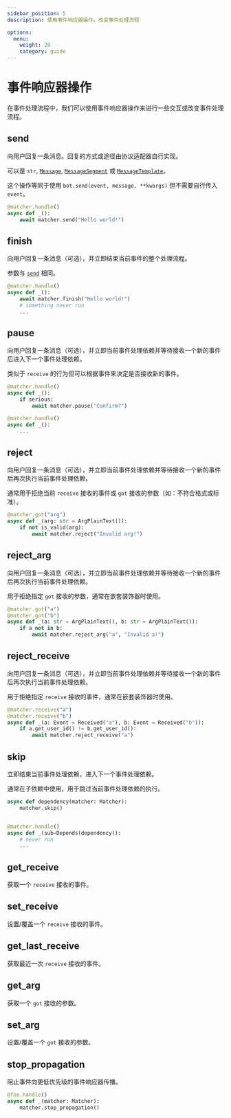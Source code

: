 ```yaml
---
sidebar_position: 5
description: 使用事件响应器操作，改变事件处理流程

options:
  menu:
    weight: 28
    category: guide
---
```


# 事件响应器操作

在事件处理流程中，我们可以使用事件响应器操作来进行一些交互或改变事件处理流程。

## send

向用户回复一条消息。回复的方式或途径由协议适配器自行实现。

可以是 `str`, [`Message`](../../api/adapters/_message.md#Message), [`MessageSegment`](../../api/adapters/_message.md#MessageSegment) 或 [`MessageTemplate`](../../api/adapters/_template.md#MessageTemplate)。

这个操作等同于使用 `bot.send(event, message, **kwargs)` 但不需要自行传入 `event`。

```python {3}
@matcher.handle()
async def _():
    await matcher.send("Hello world!")
```

## finish

向用户回复一条消息（可选），并立即结束当前事件的整个处理流程。

参数与 [`send`](#send) 相同。

```python {3}
@matcher.handle()
async def _():
    await matcher.finish("Hello world!")
    # something never run
    ...
```

## pause

向用户回复一条消息（可选），并立即当前事件处理依赖并等待接收一个新的事件后进入下一个事件处理依赖。

类似于 `receive` 的行为但可以根据事件来决定是否接收新的事件。

```python {4}
@matcher.handle()
async def _():
    if serious:
        await matcher.pause("Confirm?")

@matcher.handle()
async def _():
    ...
```

## reject

向用户回复一条消息（可选），并立即当前事件处理依赖并等待接收一个新的事件后再次执行当前事件处理依赖。

通常用于拒绝当前 `receive` 接收的事件或 `got` 接收的参数（如：不符合格式或标准）。

```python {4}
@matcher.got("arg")
async def _(arg: str = ArgPlainText()):
    if not is_valid(arg):
        await matcher.reject("Invalid arg!")
```

## reject_arg

向用户回复一条消息（可选），并立即当前事件处理依赖并等待接收一个新的事件后再次执行当前事件处理依赖。

用于拒绝指定 `got` 接收的参数，通常在嵌套装饰器时使用。

```python {4}
@matcher.got("a")
@matcher.got("b")
async def _(a: str = ArgPlainText(), b: str = ArgPlainText()):
    if a not in b:
        await matcher.reject_arg("a", "Invalid a!")
```

## reject_receive

向用户回复一条消息（可选），并立即当前事件处理依赖并等待接收一个新的事件后再次执行当前事件处理依赖。

用于拒绝指定 `receive` 接收的事件，通常在嵌套装饰器时使用。

```python {4}
@matcher.receive("a")
@matcher.receive("b")
async def _(a: Event = Received("a"), b: Event = Received("b")):
    if a.get_user_id() != b.get_user_id():
        await matcher.reject_receive("a")
```

## skip

立即结束当前事件处理依赖，进入下一个事件处理依赖。

通常在子依赖中使用，用于跳过当前事件处理依赖的执行。

```python {2}
async def dependency(matcher: Matcher):
    matcher.skip()


@matcher.handle()
async def _(sub=Depends(dependency)):
    # never run
    ...
```

## get_receive

获取一个 `receive` 接收的事件。

## set_receive

设置/覆盖一个 `receive` 接收的事件。

## get_last_receive

获取最近一次 `receive` 接收的事件。

## get_arg

获取一个 `got` 接收的参数。

## set_arg

设置/覆盖一个 `got` 接收的参数。

## stop_propagation

阻止事件向更低优先级的事件响应器传播。

```python
@foo.handle()
async def _(matcher: Matcher):
    matcher.stop_propagation()
```
